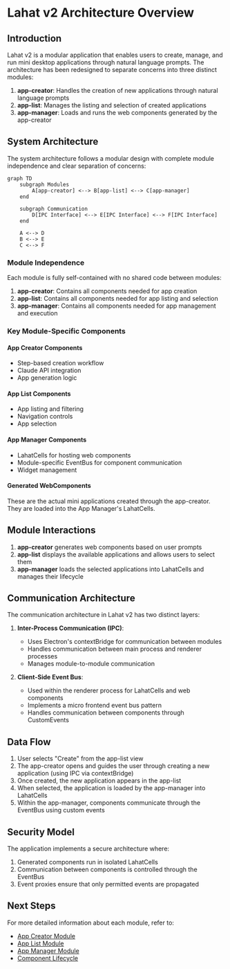 # Lahat v2 Architecture Overview

## Introduction

Lahat v2 is a modular application that enables users to create, manage, and run mini desktop applications through natural language prompts. The architecture has been redesigned to separate concerns into three distinct modules:

1. **app-creator**: Handles the creation of new applications through natural language prompts
2. **app-list**: Manages the listing and selection of created applications
3. **app-manager**: Loads and runs the web components generated by the app-creator

## System Architecture

The system architecture follows a modular design with complete module independence and clear separation of concerns:

```mermaid
graph TD
    subgraph Modules
        A[app-creator] <--> B[app-list] <--> C[app-manager]
    end
    
    subgraph Communication
        D[IPC Interface] <--> E[IPC Interface] <--> F[IPC Interface]
    end
    
    A <--> D
    B <--> E
    C <--> F
```

### Module Independence

Each module is fully self-contained with no shared code between modules:

1. **app-creator**: Contains all components needed for app creation
2. **app-list**: Contains all components needed for app listing and selection
3. **app-manager**: Contains all components needed for app management and execution

### Key Module-Specific Components

#### App Creator Components
- Step-based creation workflow
- Claude API integration
- App generation logic

#### App List Components
- App listing and filtering
- Navigation controls
- App selection

#### App Manager Components
- LahatCells for hosting web components
- Module-specific EventBus for component communication
- Widget management

#### Generated WebComponents
These are the actual mini applications created through the app-creator. They are loaded into the App Manager's LahatCells.

## Module Interactions

1. **app-creator** generates web components based on user prompts
2. **app-list** displays the available applications and allows users to select them
3. **app-manager** loads the selected applications into LahatCells and manages their lifecycle

## Communication Architecture

The communication architecture in Lahat v2 has two distinct layers:

1. **Inter-Process Communication (IPC)**:
   - Uses Electron's contextBridge for communication between modules
   - Handles communication between main process and renderer processes
   - Manages module-to-module communication

2. **Client-Side Event Bus**:
   - Used within the renderer process for LahatCells and web components
   - Implements a micro frontend event bus pattern
   - Handles communication between components through CustomEvents

## Data Flow

1. User selects "Create" from the app-list view
2. The app-creator opens and guides the user through creating a new application (using IPC via contextBridge)
3. Once created, the new application appears in the app-list
4. When selected, the application is loaded by the app-manager into LahatCells
5. Within the app-manager, components communicate through the EventBus using custom events

## Security Model

The application implements a secure architecture where:

1. Generated components run in isolated LahatCells
2. Communication between components is controlled through the EventBus
3. Event proxies ensure that only permitted events are propagated

## Next Steps

For more detailed information about each module, refer to:

- [App Creator Module](./app-creator-module.md)
- [App List Module](./app-list-module.md)
- [App Manager Module](./app-manager-module.md)
- [Component Lifecycle](./component-lifecycle.md)
